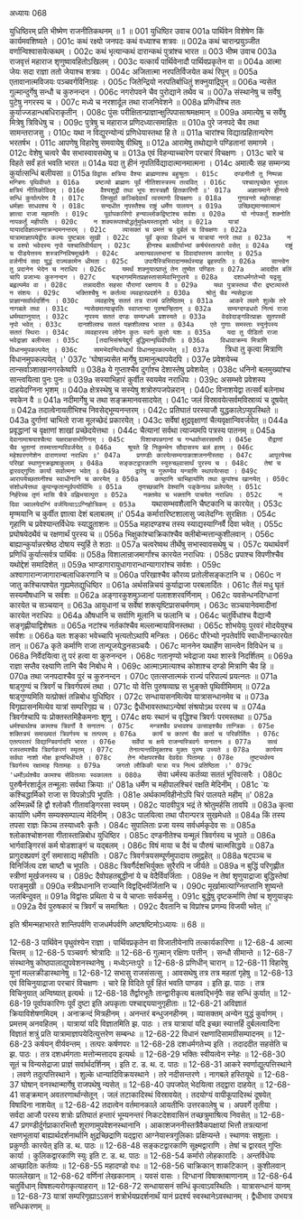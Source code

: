 अध्यायः 068

युधिष्ठिरम् प्रति भीष्मेण राजनीतिकथनम् ॥ 1 ॥
001	युधिष्ठिर उवाच 
001a	पार्थिवेन विशेषेण किं कार्यमवशिष्यते ।
001c	कथं रक्ष्यो जनपदः कथं वध्याश्च शत्रवः ॥
002a	कथं चारान्प्रयुञ्जीत वर्णान्विश्वासयेत्कथम् ।
002c	कथं भृत्यान्कथं दारान्कथं पुत्रांश्च भारत ॥
003	भीष्म उवाच 
003a	राजवृत्तं महाराज शृणुष्वावहितोऽखिलम् ।
003c	यत्कार्यं पार्थिवेनादौ पार्थिवप्रकृतेन वा ॥
004a	आत्मा जेयः सदा राज्ञा ततो जेयाश्च शत्रवः ।
004c	अजितात्मा नरपतिर्विजयेत कथं रिपून् ॥
005a	एतावानात्मविजयः पञ्चवर्गविनिग्रहः ।
005c	जितेन्द्रियो नरपतिर्बाधितुं शक्नुयाद्रिपुन् ॥
006a	न्यसेत गुल्मान्दुर्गेषु सन्धौ च कुरुनन्दन ।
006c	नगरोपवने चैव पुरोद्याने तथैव च ॥
007a	संस्थानेषु च सर्वेषु पुटेषु नगरस्य च ।
007c	मध्ये च नरशार्दूल तथा राजनिवेशने ॥
008a	प्रणिधींश्च ततः कुर्याज्जडान्धबधिराकृतीन् ।
008c	पुंसः परीक्षितान्प्राज्ञान्क्षुत्पिपासाश्रमक्षमान् ॥
009a	अमात्येषु च सर्वेषु मित्रेषु त्रिविधेषु च ।
009c	पुत्रेषु च महाराज प्रणिदध्यात्समाहितः ॥
010a	पुरे जनपदे चैव तथा सामन्तराजसु ।
010c	यथा न विद्युरन्योन्यं प्रणिधेयास्तथा हि ते ॥
011a	चारांश्च विद्यात्प्रहितान्परेण भरतर्षभ ।
011c	आपणेषु विहारेषु समवायेषु वीथिषु ॥
012a	आरामेषु तथोद्याने पण्डितानां समागमे ।
012c	वेशेषु चत्वरे चैव सभास्वावसथेषु च ॥
013a	एवं विहन्याच्चारेण परचारं विचक्षणः ।
013c	चारे च विहते सर्वं हतं भवति भारत ॥
014a	यदा तु हीनं नृपतिर्विद्यादात्मानमात्मना ।
014c	अमात्यैः सह सम्मन्त्र्य कुर्यात्सन्धिं बलीयसा ॥
015a	`विद्वांसः क्षत्रिया वैश्या ब्राह्मणाश्च बहुश्रुताः ।
015c	दण्डनीतौ तु निष्पन्ना मन्त्रिणः पृथिवीपते ॥
016a	प्रष्टव्यो ब्राह्मणः पूर्वं नीतिशास्त्रस्य तत्ववित् ।
016c	पश्चात्पृच्छेत भूपालः क्षत्रियं नीतिकोविदम् ।
016e	वैश्यशूद्रौ तथा भूयः शास्त्रज्ञौ हितकारिणौ ॥'
017a	अज्ञायमाने हीनत्वे सन्धिं कुर्यात्परेण वै ।
017c	लिप्सुर्वा कञ्चिदेवार्थं त्वरमाणो विचक्षणः ॥
018a	गुणवन्तो महोत्साहा धर्मज्ञाः साधवश्च ये ।
018c	सन्दधीत नृपस्तैश्च राष्ट्रं धर्मेण पालयन् ॥
019a	उच्छिद्यमानमात्मानं ज्ञात्वा राजा महामतिः ।
019c	पूर्वापकारिणो हन्याल्लोकद्विष्टांश्च सर्वशः ॥
020a	यो नोपकर्तुं शक्नोति नापकर्तुं महीपतिः ।
020c	न शक्यरूपश्चोद्धर्तुमुपेक्ष्यस्तादृशो भवेत् ॥
021a	यात्रां यायादविज्ञातमनाक्रन्दमनन्तरम् ।
021c	व्यासक्तं च प्रमत्तं च दुर्बलं च विचक्षणः ॥
022a	यात्रामाज्ञापयेद्वीरः कल्यः पुष्टबलः सुखी ।
022c	पूर्वं कृत्वा विधानं च यात्रायां नगरे तथा ॥
023a	न च वश्यो भवेदस्य नृपो यश्चातिवीर्यवान् ।
023c	हीनश्च बलवीर्याभ्यां कर्षयंस्तत्परो वसेत् ॥
024a	राष्ट्रं च पीडयेत्तस्य शस्त्राग्निविषमूर्च्छनैः ।
024c	अमात्यवल्लभानां च विवादांस्तस्य कारयेत् ॥
025a	वर्जनीयं सदा युद्धं राज्यकामेन धीमता ।
025c	उपायैस्त्रिभिरादानमर्थस्याह बृहस्पतिः ॥
026a	सान्त्वेन तु प्रदानेन भेदेन च नराधिप ।
026c	यमर्थं शक्नुयात्प्राप्तुं तेन तुष्येत पण्डितः ॥
027a	आददीत बलिं चापि प्रजाभ्यः कुरुनन्दन ।
027c	षड्भागममितप्रज्ञस्तासामेवाभिगुप्तये ॥
028a	दशाधर्मगतेभ्यो यद्वसु बह्वल्पमेव वा ।
028c	तन्नाददीत सहसा पौराणां रक्षणाय वै ॥
029a	यथा पुत्रास्तथा पौरा द्रष्टव्यास्ते न संशयः ।
029c	भक्तिश्चैषु न कर्तव्या व्यवहारप्रदर्शने ॥
030a	श्रोतुं चैव न्यसेद्राजा प्राज्ञान्सर्वार्थदर्शिनः ।
030c	व्यवहारेषु सततं तत्र राज्यं प्रतिष्ठितम् ॥
031a	आकरे लवणे शुल्के तरे नागबले तथा ।
031c	न्यसेदमात्यान्नृपतिः स्वाप्तान्वा पुरुषान्हितान् ॥
032a	सम्यग्दण्डधरो नित्यं राजा धर्ममवाप्नुयात् ।
032c	नृपस्य सततं दण्डः सम्यग्धर्मः प्रशस्यते ॥
033a	वेदवेदाङ्गवित्प्राज्ञः सुतपस्वी नृपो भवेत् ।
033c	दानशीलश्च सततं यज्ञशीलश्च भारत ॥
034a	एते गुणाः समस्ताः स्युर्नृपस्य सततं स्थिराः ।
034c	व्यवहारस्य लोपेन कुतः स्वर्गः कुतो यशः ॥
035a	यदा तु पीडितो राजा भवेद्राज्ञा बलीयसा ।
035c	[तदाभिसंश्रयेद्दुर्गं बुद्धिमान्पृथिवीपतिः ॥
036a	विधावाक्रम्य मित्राणि विधानमुपकल्पयेत् ।
036c	सामभेदान्विरोधार्थं विधानमुपकल्पयेत् ॥]
037a	`त्रिधा तु कृत्वा मित्राणि विधानमुपकल्पयेत् ।'
037c	'घोषान्न्यसेत मार्गेषु ग्रामानुत्थापयेदपि ।
037e	प्रवेशयेच्च तान्सर्वाञ्शाखानगरकेष्वपि ॥
038a	ये गुप्ताश्चैव दुर्गाश्च देशास्तेषु प्रवेशयेत् ।
038c	धनिनो बलमुख्यांश्च सान्त्वयित्वा पुनः पुनः ॥
039a	सस्याभिहारं कुर्वीत स्वयमेव नराधिपः ।
039c	असम्भवे प्रवेशस्य दाहयेदग्निना भृशम् ॥
040a	क्षेत्रस्थेषु च सस्येषु शत्रोरुपजपेन्नरान् ।
040c	विनाशयेद्वा तत्सर्वं बलेनाथ स्वकेन वै ॥
041a	नदीमार्गेषु च तथा सङ्क्रमानवसादयेत् ।
041c	जलं विस्रावयेत्सर्वमविस्राव्यं च दूषयेत् ॥
042a	तदात्वेनायतीभिश्च निवसेद्भूम्यनन्तरम् ।
042c	प्रतिघातं परस्याजौ युद्धकालेऽप्युपस्थिते ॥
043a	दुर्गाणां चाभितो राजा मूलच्छेदं प्रकारयेत् ।
043c	सर्वेषां क्षुद्रवृक्षाणां चैत्यवृक्षान्विवर्जयेत् ॥
044a	प्रवृद्धानां च वृक्षाणां शाखां प्रच्छेदयेत्तथा ।
044c	चैत्यानां सर्वथा त्याज्यमपि पत्रस्य पातनम् ॥
045a	`देवानामाश्रयाश्चैत्या यक्षराक्षसभोगिनाम् ।
045c	पिशाचपन्नगानां च गन्धर्वाप्सरसामपि ।
045e	रौद्राणां चैव भूतानां तस्मात्तान्परिवर्जयेत् ॥
046a	श्रूयते हि निकुम्भेन सौदासस्य बलं हतम् ।
046c	महेश्वरगणेशेन वाराणस्यां नराधिप ॥'
047a	प्रगण्डीः कारयेत्सम्यगाकाशजननीस्तदा ।
047c	आपूरयेच्च परिखां स्थाणुनक्रझषाकुलाम् ॥
048a	सङ्कटद्वारकाणि स्युरुच्छ्वासार्थं पुरस्य च ।
048c	तेषां च द्वारवद्गुप्तिः कार्या सर्वात्मना भवेत् ॥
049a	द्वारेषु च गुरूण्येव यन्त्राणि स्थापयेत्सदा ।
049c	आरापयेच्छतघ्नीश्च स्वाधीनानि च कारयेत् ॥
050a	काष्ठानि चाभिहार्याणि तथा कूपांश्च खानयेत् ।
050c	संशोधयेत्तथा कूपान्कृतान्पूर्वपयोर्थिभिः ॥
051a	तृणच्छन्नानि वेश्मानि पङ्केनाथ प्रलेपयेत् ।
051c	निर्हरेच्च तृणं मासि चैत्रे वह्निभयात्पुरा ॥
052a	नक्तमेव च भक्तानि पाचयेत नराधिपः ।
052c	न दिवा ज्वालयेदग्निं वर्जयित्वाऽऽग्निहोत्रिकम् ॥
053a	`यथासम्भवशैलानि चैष्टकानि च कारयेत् ।
053c	मृण्मयानि च कुर्वीत ज्ञात्वा देशं बलाबलम् ॥'
054a	कर्मारारिष्टशालासु ज्वलेदग्निः सुरक्षितः ।
054c	गृहाणि च प्रवेश्यान्तर्विधेयः स्याद्धुताशनः ॥
055a	महादण्डश्च तस्य स्याद्यस्याग्निर्वै दिवा भवेत् ।
055c	प्रघोषयेदथैवं च रक्षणार्थं पुरस्य च ॥
056a	भिक्षुकांश्चाक्रिकांश्चैव क्लीबोन्मत्तान्कुशीलवान् ।
056c	बाह्यान्कुर्यान्नरश्रेष्ठ दोषाय स्युर्हि ते शठाः ॥
057a	चत्वरेष्वथ तीर्थेषु सभास्वावसथेषु च ।
057c	यथार्थवर्णं प्रणिधिं कुर्यात्सर्वत्र पार्थिवः ॥
058a	विशालान्राजमार्गांश्च कारयेत नराधिपः ।
058c	प्रपाश्च विपणीश्चैव यथोद्देशं समादिशेत् ॥
059a	भाण्डागारायुधागारान्धान्यागारांश्च सर्वशः ।
059c	अश्वागारान्गजागारान्बलाधिकरणानि च ॥
060a	परिखाश्चैव कौरव्य प्रतोलीसङ्कटानि च ।
060c	न जातु कश्चित्पश्येत गुह्यमेतद्युधिष्ठिर ॥
061a	अर्थसन्निचयं कुर्याद्राजा परबलार्दितः ।
061c	तैलं मधु घृतं सस्यमौषधानि च सर्वशः ॥
062a	अङ्गारकुशमुञ्जानां पलाशशरवर्णिनाम् ।
062c	यवसेन्धनदिग्धानां कारयेत च सञ्चयान् ॥
063a	आयुधानां च सर्वेषां शक्त्यृष्टिप्रासचर्मणाम् ।
063c	सञ्चयानेवमादीनां कारयेत नराधिपः ॥
064a	औषधानि च सर्वाणि मूलानि च फलानि च ।
064c	चतुर्विधांश्च वैद्यान्वै सङ्गृह्णीयाद्विशेषतः ॥
065a	नटांश्च नर्तकांश्चैव मल्लान्मायाविनस्तथा ।
065c	शोभयेयुः पुरवरं मोदयेयुश्च सर्वशः ॥
066a	यतः शङ्का भवेच्चापि भृत्यतोऽथापि मन्त्रितः ।
066c	पौरेभ्यो नृपतेर्वापि स्वाधीनान्कारयेत तान् ॥
067a	कृते कर्माणि राजा तान्पूजयेद्धनसञ्चयैः ।
067c	माननेन यथार्हेण सान्त्वेन विविधेन च ॥
068a	निर्वेदयित्वा तु परं हत्वा वा कुरुनन्दन ।
068c	गतानृण्यो भवेद्राजा यथा शास्त्रे निदर्शितम् ॥
069a	राज्ञा सप्तैव रक्ष्याणि तानि चैव निबोध मे ।
069c	आत्माऽमात्याश्च कोशाश्च दण्डो मित्राणि चैव हि ॥
070a	तथा जनपदाश्चैव पुरं च कुरुनन्दन ।
070c	एतत्सप्तात्मकं राज्यं परिपाल्यं प्रयत्नतः ॥
071a	षाड्गुण्यं च त्रिवर्गं च त्रिवर्गपरमं तथा ।
071c	यो वेत्ति पुरुषव्याघ्र स भुङ्क्ते पृथिवीमिमाम् ॥
072a	षाड्गुण्यमिति यत्प्रोक्तं तन्निबोध युधिष्ठिर ।
072c	सन्धायासनमित्येव यात्रासन्धानमेव च ॥
073a	विगृह्यासनमित्येव यात्रां सम्परिगृह्य च ।
073c	द्वैधीभावस्तथाऽन्येषां संश्रयोऽथ परस्य च ॥
074a	त्रिवर्गश्चापि यः प्रोक्तस्तमिहैकमनाः शृणु ।
074c	क्षयः स्थानं च वृद्धिश्च त्रिवर्गः परमस्तथा ॥
075a	`धर्मश्चार्थश्च कामश्च त्रिवर्गो वै सनातनः ।
075c	मन्त्रश्चैव प्रभावश्च उत्साहश्चैव तान्त्रिकः ।
075e	शक्तित्रयं समाख्यातं त्रिवर्गस्य च तत्परम् ॥
076a	कार्यं च कारणं चैव कर्ता च परिकीर्तितः ।
076c	एतत्परतरं विद्यान्त्रिवर्गादपि भारत ।
076e	सर्वेपां च क्षये राजन्यस्त्रिवर्गः सनातनः ॥
077a	सत्वं रजस्तमश्चैव त्रिवर्गकरणं स्मृतम् ।
077c	तेनात्यन्तविमुक्तश्च मुक्तः पुरुष उच्यते ॥
078a	कार्यस्य सर्वथा नाशो मोक्ष इत्यभिधीयते ।
078c	तेन मोक्षपरश्चैव देवदेवः पितामहः ।
078e	तुष्ट्यर्थस्य त्रिवर्गस्य रक्षामाह पितामहः ॥
079a	जगतो लौकिकी यात्रा यत्र नित्यं प्रतिष्ठिता ।'
079c	'धर्मोऽर्थश्चैव कामश्च सेवितव्याः स्वकालतः ॥
080a	`सेवा धर्मस्य कर्तव्या सततं भूरिवत्सरैः ।
080c	पुरुषैर्नरशार्दूल तन्मूलाः सर्वथा क्रियाः ॥'
081a	धर्मेण च महीपालश्चिरं रक्षति मेदिनीम् ।
081c	`यः कश्चिद्धार्मिको राजा स विपन्नोऽपि भूपतिः ।
081e	अर्थकामविहीनोऽपि चिरं पालयते महीम् ॥'
082a	अस्मिन्नर्थे हि द्वौ श्लोकौ गीतावङ्गिरसा स्वयम् ।
082c	यादवीपुत्र भद्रं ते श्रोतुमर्हसि तावपि ॥
083a	कृत्वा कार्याणि धर्मेण सम्यक्सम्पाल्य मेदिनीम् ।
083c	पालयित्वा तथा पौरान्परत्र सुखमेधते ॥
084a	किं तस्य तपसा राज्ञः किञ्च तस्याध्वरैः कृतैः ।
084c	सुपालिताः प्रजा यस्य सर्वधर्मकृदेव सः ॥
085a	श्लोकाश्चोशनसा गीतास्तान्निबोध युधिष्ठिर ।
085c	दण्डनीतेश्च यन्मूलं त्रिवर्गस्य च भूपते ॥
086a	भार्गवाङ्गिरसं कर्म षोडशाङ्गं च यद्बलम् ।
086c	विषं माया च दैवं च पौरुषं चात्मसिद्धये ॥
087a	प्रागुदक्प्रवणं दुर्गं समासाद्य महीपतिः ।
087c	त्रिवर्गत्रयसम्पूर्णमुपादाय तमुद्वहेत् ॥
088a	षट्पञ्च च विनिर्जित्य दश चाष्टौ च भूपतिः ।
088c	त्रिवर्गैर्दशभिर्युक्तः सुरैरपि न जीर्यते ॥
089a	न बुद्धिं परिगृह्णीत स्त्रीणां मूर्खजनस्य च ।
089c	दैवोपहतबुद्धीनां ये च वेदैर्विवर्जिताः ।
089e	न तेषां शृणुयाद्राजा बुद्धिस्तेषां पराङ्मुखी ॥
090a	स्त्रीप्रधानानि राज्यानि विद्वद्भिर्वर्जितानि च ।
090c	मूर्खामात्याग्नितप्तानि शुष्यन्ते जलबिन्दुवत् ॥
091a	विद्वांसः प्रथिता ये च ये चाप्ताः सर्वकर्मसु ।
091c	बुद्धेषु दृष्टकर्माणि तेषां च शृणुयान्नृपः ॥
092a	दैवं पुरुषकारं च त्रिवर्गं च समाश्रितः ।
092c	दैवतानि च विप्रांश्च प्रणम्य विजयी भवेत् ॥' 

इति श्रीमन्महाभारते शान्तिपर्वणि राजधर्मपर्वणि अष्टषष्टिमोऽध्यायः ॥ 68 ॥

12-68-3 पार्थिवेन पृथुवंश्येन राज्ञा । पार्थिवप्रकृतेन वा विजातीयेनापि तत्कार्यकारिणा ॥ 12-68-4 आत्मा चित्तम् ॥ 12-68-5 पञ्चवर्गः श्रोत्रादिः ॥ 12-68-6 गुल्मान् रक्षिणः पत्तीन् । सन्धौ सीमान्ते ॥ 12-68-7 संस्थानेषु कोष्ठपालाद्युपवेशनस्थानेषु । मध्येऽन्तःपुरे ॥ 12-68-8 प्रणिधीन् चारान् ॥ 12-68-11 विहारेषु यूनां मल्लक्रीडास्थानेषु ॥ 12-68-12 सभासु राजसंसत्सु । आवसथेषु तत्र तत्र महतां गृहेषु ॥ 12-68-13 एवं विचिनुयाद्राजा परचारं विचक्षणः । चारे हि विदिते पूर्वं हितं भवति पाण्डव । इति झ. पाठः । तत्र विचिनुयात् अन्विष्यात् इत्यर्थः ॥ 12-68-18 तैर्द्वारभूतैः तान्द्वारीकृत्य बलवद्भिर्नृपैः सह सन्धिं कुर्यात् ॥ 12-68-19 पूर्वापकारिणः पूर्वं दुष्टा इति अपकृताः पश्चाद्दययानुगृहीताः ॥ 12-68-21 अविज्ञातं क्रियाविशेषणमिदम् । अनाक्रन्दं मित्रहीनम् । अनन्तरं बन्धुजनहीनम् । व्यासक्तम् अन्येन युद्धं कुर्वाणम् । प्रमत्तम् अनवहितम् । यात्रायां यदि विज्ञातमिति झ. पाठः । तत्र यात्रायां यदि इच्छा स्यात्तर्हि दुर्बलत्वादिना विज्ञातं शत्रुं प्रति यात्रामाज्ञापयेदित्युत्तरेण सम्बन्धः ॥ 12-68-22 विधानं रक्षणादिसामग्रीसम्पादनम् ॥ 12-68-23 कर्षयन् वीर्यवन्तम् । तत्परः कर्षणपरः ॥ 12-68-28 दशधर्मगतेभ्य इति । तदाददीत सहसेति च झ. पाठः । तत्र दशधर्मगताः मत्तोन्मत्तादय इत्यर्थः ॥ 12-68-29 भक्तिः स्वीयत्वेन स्नेहः ॥ 12-68-30 सूतं च विन्यसेद्राजा प्राज्ञं सर्वार्थदर्शिनम् । इति ट. ड. थ. द. पाठः ॥ 12-68-31 आकरे स्वर्णाद्युत्पत्तिस्थाने । लवणे तदुत्पत्तिस्थाने । शुल्के धान्यादिविक्रयस्थाने । तरे नदीसन्तरणे । नागबले हस्तियूथे ॥ 12-68-37 घोषान् वनस्थान्मार्गेषु राजपथेषु न्यसेत् ॥ 12-68-40 उपजपेत् भेदयित्वा तद्द्वारा दाहयेत् ॥ 12-68-41 सङ्क्रमान् अवतरणार्थान्सेतून् । जलं तटाकादिस्थं विस्रावयेत् । तदयोग्यं वापीकूपादिस्थं दूषयेत् विषादिना नाशयेत् ॥ 12-68-42 तदात्वेन वर्तमानकाले आयतीभिः उत्तरकालेषु च । अपवर्गे तृतीया । सर्वदा आजौ परस्य शत्रोः प्रतिघातं हन्तारं भूम्यनन्तरं निकटदेशवासिनं तच्छत्रुमाश्रित्य निवसेत् ॥ 12-68-47 प्रगण्डीर्दुर्गप्राकारभित्तौ शूराणामुपवेशनस्थानानि । आकाशजननीस्तत्रैवैकपक्षायां भित्तौ तत्रत्यानां रक्षणभूतायां बाह्यार्थदर्शनार्थानि क्षुद्रच्छिद्राणि यद्द्वारा आग्नेयास्त्रगुलिकाः प्रक्षिप्यन्ते । स्थाणवः सशूलाः । प्रकुण्ठीः कारयेत् इति ड. थ. पाठः ॥ 12-68-48 सङ्कटद्वारकाणि सूक्ष्मद्वाराणि । तेषां च द्वारवत् गुप्तिः कार्या । कुलिकद्वारकाणि स्युः इति ट. ड. थ. पाठः ॥ 12-68-54 कर्मारो लोहकारादिः । अन्तर्विधेयः आच्छादितः कर्तव्यः ॥ 12-68-55 महादण्डो वधः ॥ 12-68-56 चाक्रिकान् शाकटिकान् । कुशीलवान् फाललेखान् ॥ 12-68-62 वर्णिनां लेखकानाम् । यवसं वासः । दिग्धानां विषाक्तबाणानाम् ॥ 12-68-64 चतुर्विधान् विषशल्यरोगकृत्याहरान् ॥ 12-68-72 सन्धायासनं सन्धिं कृत्वाऽवस्थितिः । यात्रासन्धानं यानम् ॥ 12-68-73 यात्रां सम्परिगृह्याऽऽसनं शत्रोर्भयप्रदर्शनार्थं यानं प्रदर्श्य स्वस्थानेऽवस्थानम् । द्वैधीभाव उभयत्र सन्धिकरणम् ॥

